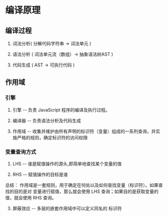 # 编译原理

## 编译过程

1. 词法分析( 分解代码字符串 -> 词法单元 )

2. 语法分析 ( 词法单元流（数组）-> 抽象语法树AST  )

3. 代码生成 ( AST -> 可执行代码 )

## 作用域

### 引擎

1. 引擎 -- 负责 JavaScript 程序的编译及执行过程。

2. 编译器 -- 负责语法分析及代码生成

3. 作用域 -- 收集并维护由所有声明的标识符（变量）组成的一系列查询，并实施严格的规则，确定标识符的访问权限

### 变量查询方式

1. LHS -- 谁是赋值操作的源头,即简单地查找某个变量的值

2. RHS -- 赋值操作的目标是谁

总结： 作用域是一套规则，用于确定在何处以及如何查找变量（标识符）。如果查找的目的是对 变量进行赋值，那么就会使用 LHS 查询；如果目的是获取变量的值，就会使用 RHS 查询。

3. 屏蔽效应 -- 多层的嵌套作用域中可以定义同名的 标识符
